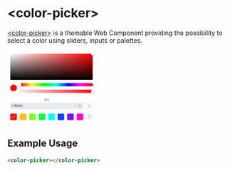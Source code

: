 # &lt;color-picker&gt;

[&lt;color-picker&gt;](https://github.com/juchar/color-picker) is a themable Web Component providing the possibility to select a color using sliders, inputs or palettes.

[<img src="https://raw.githubusercontent.com/juchar/color-picker/master/screenshot.png" width="200" alt="Screenshot of color-picker">](https://github.com/juchar/color-picker)

## Example Usage

```html
<color-picker></color-picker>
```
